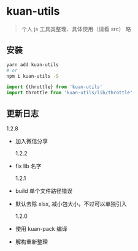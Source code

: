 # kuan-utils

> 个人 js 工具类整理、具体使用（请看 src） 略

## 安装

```bash
yarn add kuan-utils
# or
npm i kuan-utils -S
```

``` js
import {throttle} from 'kuan-utils'
import throttle from 'kuan-utils/lib/throttle'
```

## 更新日志

1.2.8

- 加入微信分享

  1.2.2

- fix lib 名字

  1.2.1

- build 单个文件路径错误
- 默认去除 xlsx, 减小包大小，不过可以单独引入

  1.2.0

- 使用 kuan-pack 编译
- 解构重新整理
